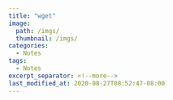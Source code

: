 ```yaml
---
title: "wget"
image: 
  path: /imgs/ 
  thumbnail: /imgs/ 
categories:
  - Notes
tags:
  - Notes
excerpt_separator: <!--more-->
last_modified_at: 2020-08-27T08:52:47-08:00
---
```

